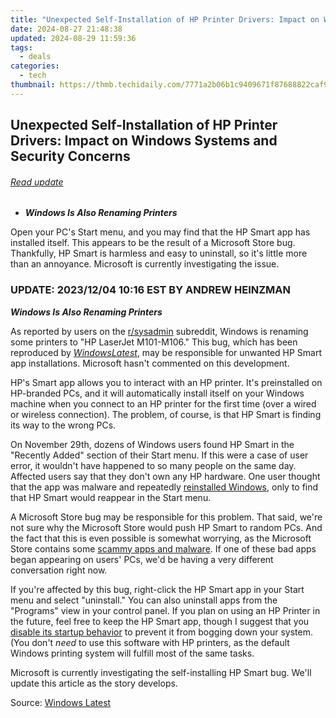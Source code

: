 ```yaml
---
title: "Unexpected Self-Installation of HP Printer Drivers: Impact on Windows Systems and Security Concerns"
date: 2024-08-27 21:48:38
updated: 2024-08-29 11:59:36
tags:
  - deals
categories:
  - tech
thumbnail: https://thmb.techidaily.com/7771a2b06b1c9409671f87688822caf9758687ec74141e34200890076f60dc1f.jpg
---
```


## Unexpected Self-Installation of HP Printer Drivers: Impact on Windows Systems and Security Concerns

###### [Read update](https://hardware-tips.techidaily.com/pioneering-hardware-analysis-and-reviews-by-toms-industry-experts/) 

* **_Windows Is Also Renaming Printers_**

 Open your PC's Start menu, and you may find that the HP Smart app has installed itself. This appears to be the result of a Microsoft Store bug. Thankfully, HP Smart is harmless and easy to uninstall, so it's little more than an annoyance. Microsoft is currently investigating the issue.

###  UPDATE: 2023/12/04 10:16 EST BY ANDREW HEINZMAN

**_Windows Is Also Renaming Printers_** 

 As reported by users on the [r/sysadmin](https://www.reddit.com/r/sysadmin/comments/1861539/anyone%5Felse%5Fhave%5Fprinter%5Fmodels%5Fshowing%5Fas%5Fhp/) subreddit, Windows is renaming some printers to "HP LaserJet M101-M106." This bug, which has been reproduced by [_WindowsLatest_](https://www.windowslatest.com/2023/12/04/windows-update-accidentally-renames-all-printers-to-hp-m101-m106-on-windows-11-windows-10/), may be responsible for unwanted HP Smart app installations. Microsoft hasn't commented on this development.

 HP's Smart app allows you to interact with an HP printer. It's preinstalled on HP-branded PCs, and it will automatically install itself on your Windows machine when you connect to an HP printer for the first time (over a wired or wireless connection). The problem, of course, is that HP Smart is finding its way to the wrong PCs.

 On November 29th, dozens of Windows users found HP Smart in the "Recently Added" section of their Start menu. If this were a case of user error, it wouldn't have happened to so many people on the same day. Affected users say that they don't own any HP hardware. One user thought that the app was malware and repeatedly [reinstalled Windows](https://www.reddit.com/r/Windows11/comments/186xbze/i%5Fmade%5Fclean%5Fwindows%5F11%5Finstall%5Fand%5Fthe%5Fapp%5Fnamed/), only to find that HP Smart would reappear in the Start menu.

 A Microsoft Store bug may be responsible for this problem. That said, we're not sure why the Microsoft Store would push HP Smart to random PCs. And the fact that this is even possible is somewhat worrying, as the Microsoft Store contains some [scammy apps and malware](https://screen-recording.techidaily.com/quick-tips-for-iphones-screen-recording-for-2024/). If one of these bad apps began appearing on users' PCs, we'd be having a very different conversation right now.

 If you're affected by this bug, right-click the HP Smart app in your Start menu and select "uninstall." You can also uninstall apps from the "Programs" view in your control panel. If you plan on using an HP Printer in the future, feel free to keep the HP Smart app, though I suggest that you [disable its startup behavior](https://tech-recovery.techidaily.com/get-clarity-back-in-photos-how-to-repair-iphone-camera-focusing-problems/) to prevent it from bogging down your system. (You don't _need_ to use this software with HP printers, as the default Windows printing system will fulfill most of the same tasks.

 Microsoft is currently investigating the self-installing HP Smart bug. We'll update this article as the story develops.

 Source: [Windows Latest](https://www.windowslatest.com/2023/11/30/hp-smart-is-auto-installing-on-windows-11-and-windows-10-on-non-hp-machines/)

<ins class="adsbygoogle"
     style="display:block"
     data-ad-format="autorelaxed"
     data-ad-client="ca-pub-7571918770474297"
     data-ad-slot="1223367746"></ins>



<ins class="adsbygoogle"
     style="display:block"
     data-ad-client="ca-pub-7571918770474297"
     data-ad-slot="8358498916"
     data-ad-format="auto"
     data-full-width-responsive="true"></ins>
